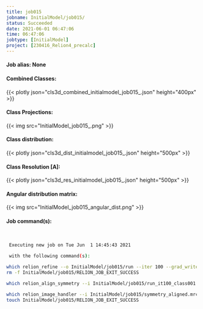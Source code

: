 ```yaml
---
title: job015
jobname: InitialModel/job015/
status: Succeeded
date: 2021-06-01 06:47:06
time: 06:47:06
jobtype: [InitialModel]
project: [230416_Relion4_precalc]
---
```


#### Job alias: None

#### Combined Classes:
{{< plotly json="cls3d_combined_initialmodel_job015_.json" height="400px" >}}
#### Class Projections:
{{< img src="InitialModel_job015_.png" >}}
#### Class distribution:
{{< plotly json="cls3d_dist_initialmodel_job015_.json" height="500px" >}}
#### Class Resolution [A]:
{{< plotly json="cls3d_res_initialmodel_job015_.json" height="500px" >}}
#### Angular distribution matrix:
{{< img src="InitialModel_job015_angular_dist.png" >}}

#### Job command(s):

```bash

 
 Executing new job on Tue Jun  1 14:45:43 2021
 
 with the following command(s): 

which relion_refine --o InitialModel/job015/run --iter 100 --grad_write_iter 10  --grad --init_blobs --denovo_3dref  --i Select/job014/particles.star --ctf --K 1 --sym C1  --flatten_solvent  --zero_mask  --dont_combine_weights_via_disc --preread_images  --pool 30 --pad 1  --skip_gridding  --particle_diameter 200 --oversampling 1 --healpix_order 1 --offset_range 6 --offset_step 4 --j 12 --gpu "4,5,6,7"  --pipeline_control InitialModel/job015/
rm -f InitialModel/job015/RELION_JOB_EXIT_SUCCESS

which relion_align_symmetry --i InitialModel/job015/run_it100_class001.mrc --o InitialModel/job015/symmetry_aligned.mrc --sym D2 --pipeline_control InitialModel/job015/

which relion_image_handler --i InitialModel/job015/symmetry_aligned.mrc --o InitialModel/job015/initial_model.mrc --sym D2 --pipeline_control InitialModel/job015/
touch InitialModel/job015/RELION_JOB_EXIT_SUCCESS
 
 


